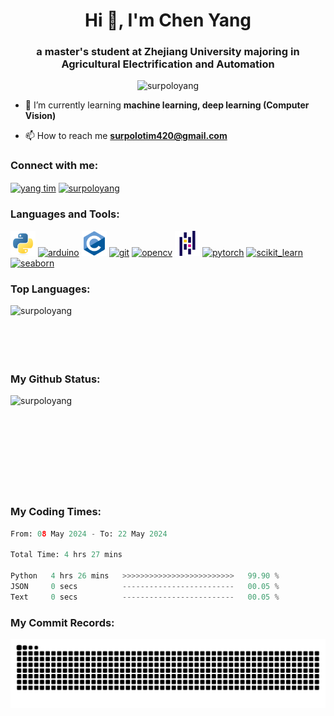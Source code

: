 <h1 align="center">Hi 👋, I'm Chen Yang</h1>
<h3 align="center">a master's student at Zhejiang University majoring in Agricultural Electrification and Automation</h3>

<p align="center"> <img src="https://komarev.com/ghpvc/?username=surpoloyang&label=Profile%20views&color=0e75b6&style=flat" alt="surpoloyang" /> </p>

- 🌱 I’m currently learning **machine learning, deep learning (Computer Vision)**

- 📫 How to reach me **surpolotim420@gmail.com**

<h3 align="left">Connect with me:</h3>
<p align="left">
<a href="https://kaggle.com/yang tim" target="blank"><img align="center" src="https://raw.githubusercontent.com/rahuldkjain/github-profile-readme-generator/master/src/images/icons/Social/kaggle.svg" alt="yang tim" height="30" width="40" /></a>
<a href="https://www.leetcode.com/surpoloyang" target="blank"><img align="center" src="https://raw.githubusercontent.com/rahuldkjain/github-profile-readme-generator/master/src/images/icons/Social/leet-code.svg" alt="surpoloyang" height="30" width="40" /></a>
</p>

<h3 align="left">Languages and Tools:</h3>
<p align="left">
<a href="https://www.python.org" target="_blank" rel="noreferrer"> <img src="https://raw.githubusercontent.com/devicons/devicon/master/icons/python/python-original.svg" alt="python" width="40" height="40"/></a>  
<a href="https://www.arduino.cc/" target="_blank" > <img src="https://cdn.worldvectorlogo.com/logos/arduino-1.svg" alt="arduino" width="40" height="40"/></a>
<a href="https://www.cprogramming.com/" target="_blank"> <img src="https://raw.githubusercontent.com/devicons/devicon/master/icons/c/c-original.svg" alt="c" width="40" height="40"/></a>
<a href="https://git-scm.com/" target="_blank" rel="noreferrer"> <img src="https://www.vectorlogo.zone/logos/git-scm/git-scm-icon.svg" alt="git" width="40" height="40"/></a>
<a href="https://opencv.org/" target="_blank" rel="noreferrer"> <img src="https://www.vectorlogo.zone/logos/opencv/opencv-icon.svg" alt="opencv" width="40" height="40"/></a>
<a href="https://pandas.pydata.org/" target="_blank" rel="noreferrer"> <img src="https://raw.githubusercontent.com/devicons/devicon/2ae2a900d2f041da66e950e4d48052658d850630/icons/pandas/pandas-original.svg" alt="pandas" width="40" height="40"/></a>
<a href="https://pytorch.org/" target="_blank" rel="noreferrer"> <img src="https://www.vectorlogo.zone/logos/pytorch/pytorch-icon.svg" alt="pytorch" width="40" height="40"/></a>
<a href="https://scikit-learn.org/" target="_blank" rel="noreferrer"> <img src="https://upload.wikimedia.org/wikipedia/commons/0/05/Scikit_learn_logo_small.svg" alt="scikit_learn" width="40" height="40"/></a>
<a href="https://seaborn.pydata.org/" target="_blank" rel="noreferrer"> <img src="https://seaborn.pydata.org/_images/logo-mark-lightbg.svg" alt="seaborn" width="40" height="40"/></a>
</p>

<h3 align="left">Top Languages:</h3>
<p align="left"><img align="left" src="https://github-readme-stats.vercel.app/api/top-langs?username=surpoloyang&show_icons=true&theme=tokyonight&locale=en&layout=compact" alt="surpoloyang" /> </p>
<br>
<br>
<br>
<br>
<br>

<h3 align="left">My Github Status:</h3>
<p align="left"><img align="left" src="https://github-readme-stats.vercel.app/api?username=surpoloyang&show_icons=true&theme=tokyonight&locale=en" alt="surpoloyang" /> </p>

<br>
<br>
<br>
<br>
<br>
<br>
<br>
<br>
<br>

<h3 align="left">My Coding Times:</h3>

<!--
### Hi there 👋, I am [surpoloyang](https://surpoloyang.github.io/)! 😁

Hello, my name is Chen Yang and I am a master's student at Zhejiang University majoring in Agricultural Electrification and Automation.

- 🌱 I’m currently learning machine learning, deep learning (Computer Vision).
- 💬 Brainstorm with me over tech, algorithms, career.
- 📫 How to reach me: surpolotim420@gmail.com

📈 **my github stats**

[![surpoloyang's GitHub stats](https://github-readme-stats.vercel.app/api?username=surpoloyang&count_private=true&show_icons=true&theme=tokyonight)](https://github.com/anuraghazra/github-readme-stats)

📝 **Languages and Tools** 

![Jupyter Notebook](https://img.shields.io/badge/-Jupyter_Notebook-black?logo=Jupyter_Notebook&style=social)&nbsp;&nbsp;
![Python](https://img.shields.io/badge/-Python-black?logo=Python&style=social)&nbsp;&nbsp;
![Git](https://img.shields.io/badge/-Git-black?logo=git&style=social)&nbsp;&nbsp;
![GitHub](https://img.shields.io/badge/-GitHub-black?logo=github&style=social)&nbsp;&nbsp;

[![Top Langs](https://github-readme-stats.vercel.app/api/top-langs/?username=surpoloyang)](https://github.com/anuraghazra/github-readme-stats)


<!--START_SECTION:waka-->

```Python Markdown Jupyter Notebook
From: 08 May 2024 - To: 22 May 2024

Total Time: 4 hrs 27 mins

Python   4 hrs 26 mins   >>>>>>>>>>>>>>>>>>>>>>>>>   99.90 %
JSON     0 secs          -------------------------   00.05 %
Text     0 secs          -------------------------   00.05 %
```

<!--END_SECTION:waka-->

<!--
![Visitor Badge](https://visitor-badge.laobi.icu/badge?page_id=surpoloyang.surpoloyang)

<!--
**surpoloyang/surpoloyang** is a ✨ _special_ ✨ repository because its `README.md` (this file) appears on your GitHub profile.

Here are some ideas to get you started:

- 🔭 I’m currently working on ...
- 🌱 I’m currently learning ...
- 👯 I’m looking to collaborate on ...
- 🤔 I’m looking for help with ...
- 💬 Ask me about ...
- 📫 How to reach me: ...
- 😄 Pronouns: ...
- ⚡ Fun fact: ...
<div align="center"><img src="https://cdn.jsdelivr.net/gh/surpoloyang/surpoloyang/assets/github-contribution-grid-snake.svg" /></div>
-->

<h3 align="left">My Commit Records:</h3>
<picture>
  <source media="(prefers-color-scheme: dark)" srcset="https://raw.githubusercontent.com/surpoloyang/surpoloyang/output/github-contribution-grid-snake-dark.svg">
  <source media="(prefers-color-scheme: light)" srcset="https://raw.githubusercontent.com/surpoloyang/surpoloyang/output/github-contribution-grid-snake.svg">
  <img alt="github contribution grid snake animation" src="https://raw.githubusercontent.com/surpoloyang/surpoloyang/output/github-contribution-grid-snake.svg">
</picture>
